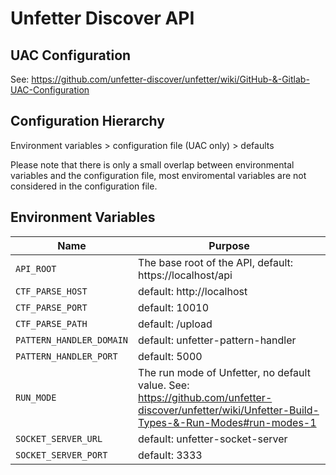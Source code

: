 # Unfetter Discover API

## UAC Configuration

See: https://github.com/unfetter-discover/unfetter/wiki/GitHub-&-Gitlab-UAC-Configuration

## Configuration Hierarchy

Environment variables > configuration file (UAC only) > defaults

Please note that there is only a small overlap between environmental variables and the configuration file, most enviromental variables are not considered in the configuration file.

## Environment Variables

| Name      | Purpose                                         |
|-----------|-------------------------------------------------|
| `API_ROOT`   | The base root of the API, default: https://localhost/api |
| `CTF_PARSE_HOST`| default: http://localhost |
| `CTF_PARSE_PORT` | default: 10010 |
| `CTF_PARSE_PATH` | default: /upload |
| `PATTERN_HANDLER_DOMAIN` | default: unfetter-pattern-handler |
| `PATTERN_HANDLER_PORT` | default: 5000 |
| `RUN_MODE` | The run mode of Unfetter, no default value.  See: https://github.com/unfetter-discover/unfetter/wiki/Unfetter-Build-Types-&-Run-Modes#run-modes-1 |
| `SOCKET_SERVER_URL` | default: unfetter-socket-server |
| `SOCKET_SERVER_PORT` | default: 3333 |
